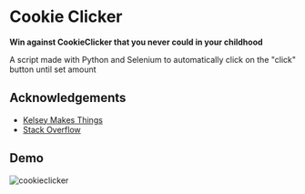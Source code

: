 # Cookie Clicker

**Win against CookieClicker that you never could in your childhood**

A script made with Python and Selenium to automatically click on the "click" button until set amount


## Acknowledgements

 - [Kelsey Makes Things](https://youtu.be/2mYir1NJFqY)
 - [Stack Overflow](https://stackoverflow.com/)
## Demo
![cookieclicker](https://user-images.githubusercontent.com/33437092/187633630-396a2ebd-f8bd-475d-8c7f-e692748441fc.gif)
